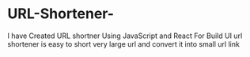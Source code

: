# URL-Shortener-
I have Created URL shortner Using JavaScript and React For Build UI   url shortener is easy to short very large url and convert it into small url link 
